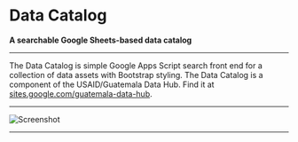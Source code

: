 # Data Catalog

**A searchable Google Sheets-based data catalog**

---

The Data Catalog is simple Google Apps Script search front end for a collection of data assets with Bootstrap styling.  The Data Catalog is a component of the USAID/Guatemala Data Hub. Find it at [sites.google.com/guatemala-data-hub](https://www.sites.google.com/guatemala-data-hub).

---

![Screenshot](https://storage.googleapis.com/ei-dev-assets/assets/chrome_375ajHIRN3.gif)

---

## 